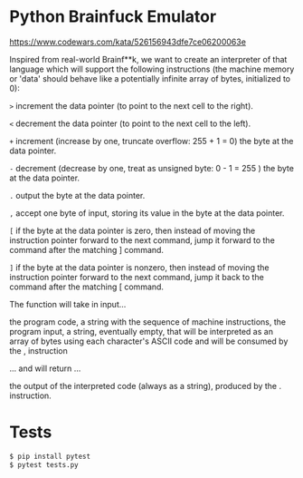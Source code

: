 Python Brainfuck Emulator
=========================

https://www.codewars.com/kata/526156943dfe7ce06200063e

Inspired from real-world Brainf**k, we want to create an interpreter of that language which will support the following instructions (the machine memory or 'data' should behave like a potentially infinite array of bytes, initialized to 0):

`>` increment the data pointer (to point to the next cell to the right).

`<` decrement the data pointer (to point to the next cell to the left).

`+` increment (increase by one, truncate overflow: 255 + 1 = 0) the byte at the data pointer.

`-` decrement (decrease by one, treat as unsigned byte: 0 - 1 = 255 ) the byte at the data pointer.

`.` output the byte at the data pointer.

`,` accept one byte of input, storing its value in the byte at the data pointer.

`[` if the byte at the data pointer is zero, then instead of moving the instruction pointer forward to the next command, jump it forward to the command after the matching ] command.

`]` if the byte at the data pointer is nonzero, then instead of moving the instruction pointer forward to the next command, jump it back to the command after the matching [ command.

The function will take in input...

the program code, a string with the sequence of machine instructions,
the program input, a string, eventually empty, that will be interpreted as an array of bytes using each character's ASCII code and will be consumed by the , instruction

... and will return ...

the output of the interpreted code (always as a string), produced by the . instruction.

Tests
=====

```bash
$ pip install pytest
$ pytest tests.py
```
